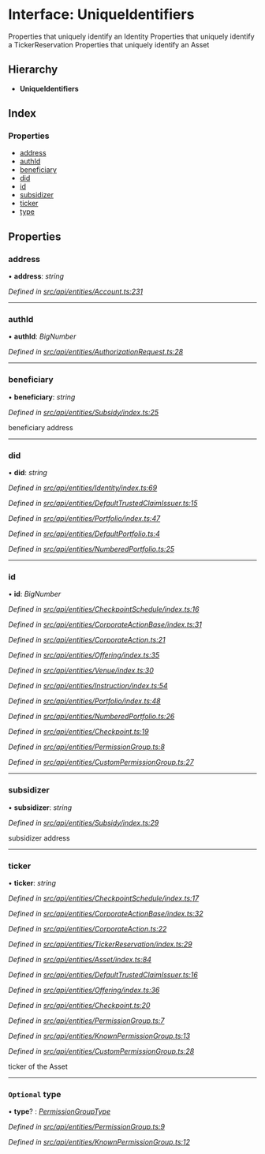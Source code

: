 # Interface: UniqueIdentifiers

Properties that uniquely identify an Identity
Properties that uniquely identify a TickerReservation
Properties that uniquely identify an Asset

## Hierarchy

* **UniqueIdentifiers**

## Index

### Properties

* [address](uniqueidentifiers.md#address)
* [authId](uniqueidentifiers.md#authid)
* [beneficiary](uniqueidentifiers.md#beneficiary)
* [did](uniqueidentifiers.md#did)
* [id](uniqueidentifiers.md#id)
* [subsidizer](uniqueidentifiers.md#subsidizer)
* [ticker](uniqueidentifiers.md#ticker)
* [type](uniqueidentifiers.md#optional-type)

## Properties

###  address

• **address**: *string*

*Defined in [src/api/entities/Account.ts:231](https://github.com/PolymathNetwork/polymesh-sdk/blob/38ee8078/src/api/entities/Account.ts#L231)*

___

###  authId

• **authId**: *BigNumber*

*Defined in [src/api/entities/AuthorizationRequest.ts:28](https://github.com/PolymathNetwork/polymesh-sdk/blob/38ee8078/src/api/entities/AuthorizationRequest.ts#L28)*

___

###  beneficiary

• **beneficiary**: *string*

*Defined in [src/api/entities/Subsidy/index.ts:25](https://github.com/PolymathNetwork/polymesh-sdk/blob/38ee8078/src/api/entities/Subsidy/index.ts#L25)*

beneficiary address

___

###  did

• **did**: *string*

*Defined in [src/api/entities/Identity/index.ts:69](https://github.com/PolymathNetwork/polymesh-sdk/blob/38ee8078/src/api/entities/Identity/index.ts#L69)*

*Defined in [src/api/entities/DefaultTrustedClaimIssuer.ts:15](https://github.com/PolymathNetwork/polymesh-sdk/blob/38ee8078/src/api/entities/DefaultTrustedClaimIssuer.ts#L15)*

*Defined in [src/api/entities/Portfolio/index.ts:47](https://github.com/PolymathNetwork/polymesh-sdk/blob/38ee8078/src/api/entities/Portfolio/index.ts#L47)*

*Defined in [src/api/entities/DefaultPortfolio.ts:4](https://github.com/PolymathNetwork/polymesh-sdk/blob/38ee8078/src/api/entities/DefaultPortfolio.ts#L4)*

*Defined in [src/api/entities/NumberedPortfolio.ts:25](https://github.com/PolymathNetwork/polymesh-sdk/blob/38ee8078/src/api/entities/NumberedPortfolio.ts#L25)*

___

###  id

• **id**: *BigNumber*

*Defined in [src/api/entities/CheckpointSchedule/index.ts:16](https://github.com/PolymathNetwork/polymesh-sdk/blob/38ee8078/src/api/entities/CheckpointSchedule/index.ts#L16)*

*Defined in [src/api/entities/CorporateActionBase/index.ts:31](https://github.com/PolymathNetwork/polymesh-sdk/blob/38ee8078/src/api/entities/CorporateActionBase/index.ts#L31)*

*Defined in [src/api/entities/CorporateAction.ts:21](https://github.com/PolymathNetwork/polymesh-sdk/blob/38ee8078/src/api/entities/CorporateAction.ts#L21)*

*Defined in [src/api/entities/Offering/index.ts:35](https://github.com/PolymathNetwork/polymesh-sdk/blob/38ee8078/src/api/entities/Offering/index.ts#L35)*

*Defined in [src/api/entities/Venue/index.ts:30](https://github.com/PolymathNetwork/polymesh-sdk/blob/38ee8078/src/api/entities/Venue/index.ts#L30)*

*Defined in [src/api/entities/Instruction/index.ts:54](https://github.com/PolymathNetwork/polymesh-sdk/blob/38ee8078/src/api/entities/Instruction/index.ts#L54)*

*Defined in [src/api/entities/Portfolio/index.ts:48](https://github.com/PolymathNetwork/polymesh-sdk/blob/38ee8078/src/api/entities/Portfolio/index.ts#L48)*

*Defined in [src/api/entities/NumberedPortfolio.ts:26](https://github.com/PolymathNetwork/polymesh-sdk/blob/38ee8078/src/api/entities/NumberedPortfolio.ts#L26)*

*Defined in [src/api/entities/Checkpoint.ts:19](https://github.com/PolymathNetwork/polymesh-sdk/blob/38ee8078/src/api/entities/Checkpoint.ts#L19)*

*Defined in [src/api/entities/PermissionGroup.ts:8](https://github.com/PolymathNetwork/polymesh-sdk/blob/38ee8078/src/api/entities/PermissionGroup.ts#L8)*

*Defined in [src/api/entities/CustomPermissionGroup.ts:27](https://github.com/PolymathNetwork/polymesh-sdk/blob/38ee8078/src/api/entities/CustomPermissionGroup.ts#L27)*

___

###  subsidizer

• **subsidizer**: *string*

*Defined in [src/api/entities/Subsidy/index.ts:29](https://github.com/PolymathNetwork/polymesh-sdk/blob/38ee8078/src/api/entities/Subsidy/index.ts#L29)*

subsidizer address

___

###  ticker

• **ticker**: *string*

*Defined in [src/api/entities/CheckpointSchedule/index.ts:17](https://github.com/PolymathNetwork/polymesh-sdk/blob/38ee8078/src/api/entities/CheckpointSchedule/index.ts#L17)*

*Defined in [src/api/entities/CorporateActionBase/index.ts:32](https://github.com/PolymathNetwork/polymesh-sdk/blob/38ee8078/src/api/entities/CorporateActionBase/index.ts#L32)*

*Defined in [src/api/entities/CorporateAction.ts:22](https://github.com/PolymathNetwork/polymesh-sdk/blob/38ee8078/src/api/entities/CorporateAction.ts#L22)*

*Defined in [src/api/entities/TickerReservation/index.ts:29](https://github.com/PolymathNetwork/polymesh-sdk/blob/38ee8078/src/api/entities/TickerReservation/index.ts#L29)*

*Defined in [src/api/entities/Asset/index.ts:84](https://github.com/PolymathNetwork/polymesh-sdk/blob/38ee8078/src/api/entities/Asset/index.ts#L84)*

*Defined in [src/api/entities/DefaultTrustedClaimIssuer.ts:16](https://github.com/PolymathNetwork/polymesh-sdk/blob/38ee8078/src/api/entities/DefaultTrustedClaimIssuer.ts#L16)*

*Defined in [src/api/entities/Offering/index.ts:36](https://github.com/PolymathNetwork/polymesh-sdk/blob/38ee8078/src/api/entities/Offering/index.ts#L36)*

*Defined in [src/api/entities/Checkpoint.ts:20](https://github.com/PolymathNetwork/polymesh-sdk/blob/38ee8078/src/api/entities/Checkpoint.ts#L20)*

*Defined in [src/api/entities/PermissionGroup.ts:7](https://github.com/PolymathNetwork/polymesh-sdk/blob/38ee8078/src/api/entities/PermissionGroup.ts#L7)*

*Defined in [src/api/entities/KnownPermissionGroup.ts:13](https://github.com/PolymathNetwork/polymesh-sdk/blob/38ee8078/src/api/entities/KnownPermissionGroup.ts#L13)*

*Defined in [src/api/entities/CustomPermissionGroup.ts:28](https://github.com/PolymathNetwork/polymesh-sdk/blob/38ee8078/src/api/entities/CustomPermissionGroup.ts#L28)*

ticker of the Asset

___

### `Optional` type

• **type**? : *[PermissionGroupType](../enums/permissiongrouptype.md)*

*Defined in [src/api/entities/PermissionGroup.ts:9](https://github.com/PolymathNetwork/polymesh-sdk/blob/38ee8078/src/api/entities/PermissionGroup.ts#L9)*

*Defined in [src/api/entities/KnownPermissionGroup.ts:12](https://github.com/PolymathNetwork/polymesh-sdk/blob/38ee8078/src/api/entities/KnownPermissionGroup.ts#L12)*

